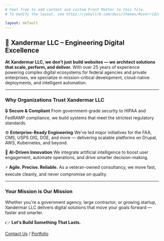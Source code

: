 ```yaml
---
# Feel free to add content and custom Front Matter to this file.
# To modify the layout, see https://jekyllrb.com/docs/themes/#overriding-theme-defaults

layout: default
---
```


## 🚀 Xandermar LLC – Engineering Digital Excellence

**At Xandermar LLC, we don’t just build websites — we architect solutions that scale, perform, and deliver.**
With over 25 years of experience powering complex digital ecosystems for federal agencies and private enterprises, we specialize in mission-critical development, cloud-native deployments, and intelligent automation.

---

### Why Organizations Trust Xandermar LLC

🔒 **Secure & Compliant**
From government-grade security to HIPAA and FedRAMP compliance, we build systems that meet the strictest regulatory standards.

⚙️ **Enterprise-Ready Engineering**
We’ve led major initiatives for the FAA, CMS, USPS OIG, DOE, and more — delivering scalable platforms on Drupal, AWS, Kubernetes, and beyond.

🧠 **AI-Driven Innovation**
We integrate artificial intelligence to boost user engagement, automate operations, and drive smarter decision-making.

⚡ **Agile. Precise. Reliable.**
As a veteran-owned consultancy, we move fast, execute cleanly, and never compromise on quality.

---

### Your Mission is Our Mission

Whether you're a government agency, large contractor, or growing startup, Xandermar LLC delivers digital solutions that move your goals forward — faster and smarter.

👉 **Let’s Build Something That Lasts.**

[Contact Us](/contact-us) / [Portfolio](/portfolio)